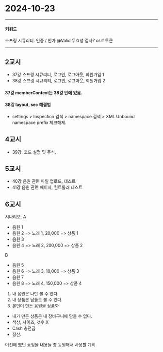# 2024-10-23
---
#### 키워드
스프링 시큐리티.
인증 / 인가
@Valid 무효성 검사?
csrf 토큰

---

## 2교시
- 37강 스프링 시큐리티, 로그인, 로그아웃, 회원가입 1
- 38강 스프링 시큐리티, 로그인, 로그아웃, 회원가입 2

#### 37강 memberContext는 38강 안에 있음.

#### 38강 layout, sec 해결법
- settings > Inspection 검색 > namespace 검색 > XML Unbound namespace prefix 체크해제.

## 4교시
- 39강. 코드 설명 및 주석.

## 5교시
- 40강 음원 관련 파일 업로드, 테스트
- 41강 음원 관련 페이지, 컨트롤러 테스트

## 6교시
시나리오.
A
- 음원 1
- 음원 2 => 노래 1, 20,000 => 상품 1
- 음원 3
- 음원 4 => 노래 2, 200,000 => 상품 2

B
- 음원 5
- 음원 6 => 노래 3, 10,000 => 상품 3
- 음원 7
- 음원 8 => 노래 4, 150,000 => 상품 4

1. 내 음원은 나만 볼 수 있다.
2. 내 상품은 남들도 볼 수 있다.
3. 본인이 만든 음원을 상품화
  - 내가 만든 상품은 내 장바구니에 담을 수 없다.
  - 색상, 사이즈, 갯수  X
  - Cash 충전금
  - 정산.

이전에 했던 쇼핑몰 내용들 총 동원해서 사용할 계획.